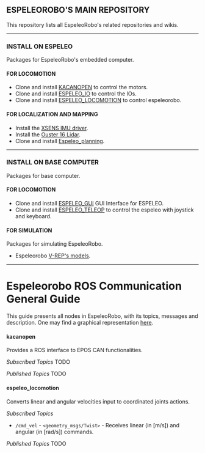 ## ESPELEOROBO'S MAIN REPOSITORY

This repository lists all EspeleoRobo's related repositories and wikis. 

-----------------------------------------------------------------------
### INSTALL ON ESPELEO 
Packages for EspeleoRobo's embedded computer.

#### FOR LOCOMOTION
* Clone and install [KACANOPEN](https://github.com/ITVRoC/kacanopen.git) to control the motors.
* Clone and install [ESPELEO_IO](https://github.com/ITVRoC/espeleo_io) to control the IOs.
* Clone and install [ESPELEO_LOCOMOTION](https://github.com/ITVRoC/espeleo_locomotion) to control espeleorobo.
 
#### FOR LOCALIZATION AND MAPPING
* Install the [XSENS IMU driver](https://github.com/ITVRoC/general-wiki/wiki/Rodar-IMU-XSens-no-ROS).
* Install the [Ouster 16 Lidar](https://github.com/ITVRoC/general-wiki/wiki/Rodar-o-LiDAR-OUSTER-16-no-ROS).
* Clone and install [Espeleo_planning](https://github.com/ITVRoC/espeleo_planning).

-----------------------------------------------------------------------
### INSTALL ON BASE COMPUTER
Packages for base computer.

#### FOR LOCOMOTION
* Clone and install [ESPELEO_GUI](https://github.com/ITVRoC/espeleo_gui) GUI Interface for ESPELEO.
* Clone and install [ESPELEO_TELEOP](https://github.com/ITVRoC/espeleo_teleop)  to control the espeleo with joystick and keyboard.

#### FOR SIMULATION
Packages for simulating EspeleoRobo.

* Espeleorobo [V-REP's models](https://github.com/ITVRoC/espeleo_vrep_simulation).
 
 
-----------------------------------------------------------------------
 # Espeleorobo ROS Communication General Guide
 
 This guide presents all nodes in EspeleoRobo, with its topics, messages and description.
 One may find a graphical representation [here](https://docs.google.com/presentation/d/1Lrz-dAwWeXqzpGeWaSDRkczdpwMNBig6JlObKeRsX5Q/edit#slide=id.p).
 
 #### kacanopen
 Provides a ROS interface to EPOS CAN functionalities.
 
  *Subscribed Topics*
   TODO
  
  *Published Topics*
   TODO
  
 #### espeleo_locomotion
 Converts linear and angular velocities input to coordinated joints actions.
 
 *Subscribed Topics*
  * `/cmd_vel` - `<geometry_msgs/Twist>` - Receives linear (in \[m/s\]) and angular (in \[rad/s\]) commands.
  
 *Published Topics*
  TODO
